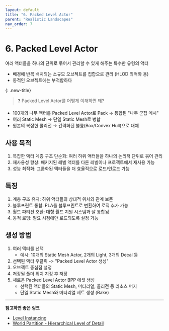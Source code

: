 ```yaml
---
layout: default
title: "6. Packed Level Actor"
parent: "Realistic Landscapes"
nav_order: 7
---
```


# 6. Packed Level Actor
여러 액터들을 하나의 단위로 묶어서 관리할 수 있게 해주는 특수한 유형의 액터

- 배경에 반복 배치되는 소규모 오브젝트를 집합으로 관리 (HLOD 최적화 용)
- 동적인 오브젝트에는 부적합하다

{: .new-title}
> ❓ Packed Level Actor를 어떻게 이해하면 돼?
>
- 100개의 나무 액터를 Packed Level Actor로 Pack → 통합된 "나무 군집 메시"
- 여러 Static Mesh → 단일 Static Mesh로 병합
- 원본의 복잡한 콜리전 → 간략화된 볼륨(Box/Convex Hull)으로 대체

## 사용 목적
1. 복잡한 액터 계층 구조 단순화: 여러 하위 액터들을 하나의 논리적 단위로 묶어 관리
2. 재사용성 향상: 패키지된 레벨 액터를 다른 레벨이나 프로젝트에서 재사용 가능
3. 성능 최적화: 그룹화된 액터들을 더 효율적으로 로드/언로드 가능

## 특징
1. 계층 구조 유지: 하위 액터들의 상대적 위치와 관계 보존
2. 블루프린트 통합: PLA를 블루프린트로 변환하여 로직 추가 가능
3. 월드 파티션 호환: 대형 월드 지원 시스템과 잘 통합됨
4. 동적 로딩: 필요 시점에만 로드되도록 설정 가능

## 생성 방법
1. 여러 액터를 선택
    - 예시: 10개의 Static Mesh Actor, 2개의 Light, 3개의 Decal 등
2. 선택된 액터 우클릭 -> "Packed Level Actor 생성"
3. 오브젝트 중심점 설정
4. 저장될 폴더 위치 지정 후 저장
5. 새로운 Packed Level Actor BPP 에셋 생성
   - 선택된 액터들의 Static Mesh, 머티리얼, 콜리전 등 리소스 머지
   - 단일 Static Mesh와 머티리얼 세트 생성 (Bake)

---

**참고하면 좋은 링크**

- [Level Instancing](https://dev.epicgames.com/documentation/en-us/unreal-engine/level-instancing-in-unreal-engine?application_version=5.5)
- [World Partition - Hierarchical Level of Detail](https://dev.epicgames.com/documentation/en-us/unreal-engine/world-partition---hierarchical-level-of-detail-in-unreal-engine?application_version=5.5)